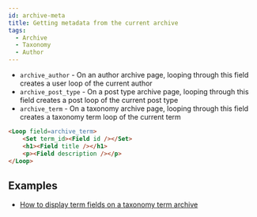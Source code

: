 ```yaml
---
id: archive-meta
title: Getting metadata from the current archive
tags:
  - Archive
  - Taxonomy
  - Author
---
```

- `archive_author` - On an author archive page, looping through this field creates a user loop of the current author
- `archive_post_type` - On a post type archive page, looping through this field creates a post loop of the current post type  
- `archive_term` - On a taxonomy archive page, looping through this field creates a taxonomy term loop of the current term

```html
<Loop field=archive_term>
	<Set term_id><Field id /></Set>
	<h1><Field title /></h1>
	<p><Field description /></p>
</Loop>
```

## Examples

- [How to display term fields on a taxonomy term archive](/docs/how-to/term-fields-on-archive)